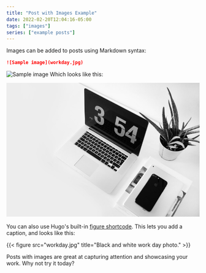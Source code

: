```yaml
---
title: "Post with Images Example"
date: 2022-02-20T12:04:16-05:00
tags: ["images"]
series: ["example posts"]
---
```


Images can be added to posts using Markdown syntax:

```md
![Sample image](workday.jpg)
```
![Sample image](mario-ho-277298-unsplash.jpg)
Which looks like this:

![Sample image](workday.jpg)

You can also use Hugo's built-in [figure shortcode](https://gohugo.io/content-management/shortcodes/#figure). This lets you add a caption, and looks like this:

{{< figure src="workday.jpg" title="Black and white work day photo." >}}

Posts with images are great at capturing attention and showcasing your work. Why not try it today?
